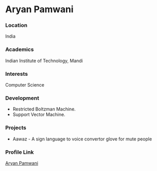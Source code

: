 # Aryan Pamwani

### Location
India

### Academics
Indian Institute of Technology, Mandi

### Interests
 Computer Science

 ### Development

- Restricted Boltzman Machine.
- Support Vector Machine.

### Projects
 - Aawaz - A sign language to voice convertor glove for mute people


 ### Profile Link


[Aryan Pamwani](github.com/akhilpamwani)